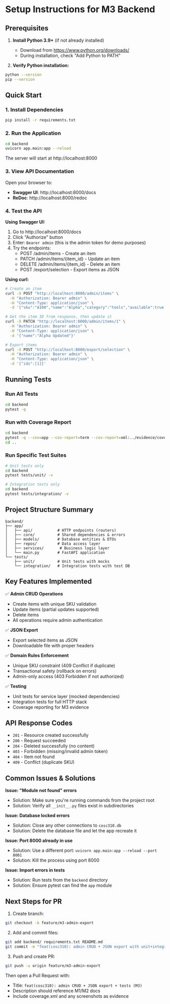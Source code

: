 # Setup Instructions for M3 Backend

## Prerequisites

1. **Install Python 3.9+** (if not already installed)
   - Download from https://www.python.org/downloads/
   - During installation, check "Add Python to PATH"

2. **Verify Python installation:**
```bash
python --version
pip --version
```

## Quick Start

### 1. Install Dependencies

```bash
pip install -r requirements.txt
```

### 2. Run the Application

```bash
cd backend
uvicorn app.main:app --reload
```

The server will start at http://localhost:8000

### 3. View API Documentation

Open your browser to:
- **Swagger UI**: http://localhost:8000/docs
- **ReDoc**: http://localhost:8000/redoc

### 4. Test the API

**Using Swagger UI:**
1. Go to http://localhost:8000/docs
2. Click "Authorize" button
3. Enter: `Bearer admin` (this is the admin token for demo purposes)
4. Try the endpoints:
   - POST /admin/items - Create an item
   - PATCH /admin/items/{item_id} - Update an item
   - DELETE /admin/items/{item_id} - Delete an item
   - POST /export/selection - Export items as JSON

**Using curl:**
```bash
# Create an item
curl -X POST "http://localhost:8000/admin/items" \
  -H "Authorization: Bearer admin" \
  -H "Content-Type: application/json" \
  -d '{"sku":"A100","name":"Alpha","category":"tools","available":true,"description":"Test item"}'

# Get the item ID from response, then update it
curl -X PATCH "http://localhost:8000/admin/items/1" \
  -H "Authorization: Bearer admin" \
  -H "Content-Type: application/json" \
  -d '{"name":"Alpha Updated"}'

# Export items
curl -X POST "http://localhost:8000/export/selection" \
  -H "Authorization: Bearer admin" \
  -H "Content-Type: application/json" \
  -d '{"ids":[1]}'
```

## Running Tests

### Run All Tests

```bash
cd backend
pytest -q
```

### Run with Coverage Report

```bash
cd backend
pytest -q --cov=app --cov-report=term --cov-report=xml:../evidence/coverage.xml
cd ..
```

### Run Specific Test Suites

```bash
# Unit tests only
cd backend
pytest tests/unit/ -v

# Integration tests only
cd backend
pytest tests/integration/ -v
```

## Project Structure Summary

```
backend/
├── app/
│   ├── api/           # HTTP endpoints (routers)
│   ├── core/          # Shared dependencies & errors
│   ├── models/        # Database entities & DTOs
│   ├── repos/         # Data access layer
│   ├── services/       # Business logic layer
│   └── main.py        # FastAPI application
└── tests/
    ├── unit/          # Unit tests with mocks
    └── integration/   # Integration tests with test DB
```

## Key Features Implemented

✅ **Admin CRUD Operations**
- Create items with unique SKU validation
- Update items (partial updates supported)
- Delete items
- All operations require admin authentication

✅ **JSON Export**
- Export selected items as JSON
- Downloadable file with proper headers

✅ **Domain Rules Enforcement**
- Unique SKU constraint (409 Conflict if duplicate)
- Transactional safety (rollback on errors)
- Admin-only access (403 Forbidden if not authorized)

✅ **Testing**
- Unit tests for service layer (mocked dependencies)
- Integration tests for full HTTP stack
- Coverage reporting for M3 evidence

## API Response Codes

- `201` - Resource created successfully
- `200` - Request succeeded
- `204` - Deleted successfully (no content)
- `403` - Forbidden (missing/invalid admin token)
- `404` - Item not found
- `409` - Conflict (duplicate SKU)

## Common Issues & Solutions

**Issue: "Module not found" errors**
- Solution: Make sure you're running commands from the project root
- Solution: Verify all `__init__.py` files exist in subdirectories

**Issue: Database locked errors**
- Solution: Close any other connections to `cosc310.db`
- Solution: Delete the database file and let the app recreate it

**Issue: Port 8000 already in use**
- Solution: Use a different port: `uvicorn app.main:app --reload --port 8001`
- Solution: Kill the process using port 8000

**Issue: Import errors in tests**
- Solution: Run tests from the `backend` directory
- Solution: Ensure pytest can find the `app` module

## Next Steps for PR

1. Create branch:
```bash
git checkout -b feature/m3-admin-export
```

2. Add and commit files:
```bash
git add backend/ requirements.txt README.md
git commit -m "feat(cosc310): admin CRUD + JSON export with unit+integration tests (M3)"
```

3. Push and create PR:
```bash
git push -u origin feature/m3-admin-export
```

Then open a Pull Request with:
- Title: `feat(cosc310): admin CRUD + JSON export + tests (M3)`
- Description should reference M1/M2 docs
- Include coverage.xml and any screenshots as evidence

